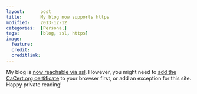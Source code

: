 ```yaml
---
layout:      post
title:       My blog now supports https
modified:    2013-12-12
categories:  [Personal]
tags:        [blog, ssl, https]
image:
  feature: 
  credit: 
  creditlink: 
---
```


My blog is [now reachable via ssl](https://www.paulstaab.de). However, you might
need to [add the CaCert.org certificate](https://www.cacert.org/certs/root.crt)
to your browser first, or add an exception for this site. Happy private reading!
